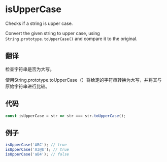 # isUpperCase

Checks if a string is upper case.

Convert the given string to upper case, using `String.prototype.toUpperCase()` and compare it to the original.

## 翻译

检查字符串是否为大写。

使用String.prototype.toUpperCase（）将给定的字符串转换为大写，并将其与原始字符串进行比较。

## 代码

```js
const isUpperCase = str => str === str.toUpperCase();
```

## 例子

```js
isUpperCase('ABC'); // true
isUpperCase('A3@$'); // true
isUpperCase('aB4'); // false
```
